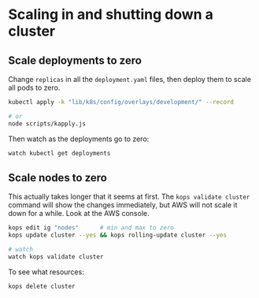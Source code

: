 
# Scaling in and shutting down a cluster

## Scale deployments to zero

Change `replicas` in all the `deployment.yaml` files, then deploy them to scale all
pods to zero.

```sh
kubectl apply -k "lib/k8s/config/overlays/development/" --record

# or
node scripts/kapply.js
```

Then watch as the deployments go to zero:

```sh
watch kubectl get deployments
```

## Scale nodes to zero

This actually takes longer that it seems at first. The `kops validate cluster` command will
show the changes immediately, but AWS will not scale it down for a while. Look at the AWS
console.

```sh
kops edit ig "nodes"      # min and max to zero
kops update cluster --yes && kops rolling-update cluster --yes

# watch
watch kops validate cluster
```

To see what resources:

```sh
kops delete cluster
```
